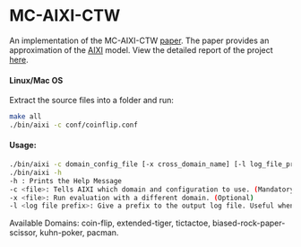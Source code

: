 # MC-AIXI-CTW 

An implementation of the MC-AIXI-CTW [paper](docs/mc_aixi_ctw__a_AIXI_approximation.pdf). The paper provides an approximation of the [AIXI](http://www.hutter1.net/ai/uaibook.htm) model. View the detailed report of the project [here](docs/report/AIXI_project_report.pdf).

#### Linux/Mac OS
Extract the source files into a folder and run:
```bash
make all
./bin/aixi -c conf/coinflip.conf
```

#### Usage:
```bash
./bin/aixi -c domain_config_file [-x cross_domain_name] [-l log_file_prefix]
./bin/aixi -h
-h : Prints the Help Message
-c <file>: Tells AIXI which domain and configuration to use. (Mandatory)
-x <file>: Run evaluation with a different domain. (Optional)
-l <log file prefix>: Give a prefix to the output log file. Useful when running multiple trials. (Optional)
```

Available Domains: coin-flip, extended-tiger, tictactoe, biased-rock-paper-scissor, kuhn-poker, pacman.
